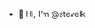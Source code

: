 - 👋 Hi, I’m @stevelk




<!---
stevelk/stevelk is a ✨ special ✨ repository because its `README.md` (this file) appears on your GitHub profile.
You can click the Preview link to take a look at your changes.
--->
